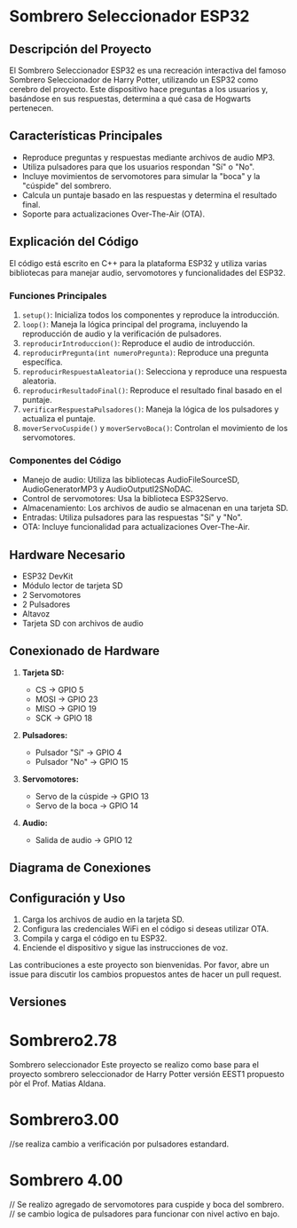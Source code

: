 
 # Sombrero Seleccionador ESP32

## Descripción del Proyecto

El Sombrero Seleccionador ESP32 es una recreación interactiva del famoso Sombrero Seleccionador de Harry Potter, utilizando un ESP32 como cerebro del proyecto. Este dispositivo hace preguntas a los usuarios y, basándose en sus respuestas, determina a qué casa de Hogwarts pertenecen.

## Características Principales

- Reproduce preguntas y respuestas mediante archivos de audio MP3.
- Utiliza pulsadores para que los usuarios respondan "Sí" o "No".
- Incluye movimientos de servomotores para simular la "boca" y la "cúspide" del sombrero.
- Calcula un puntaje basado en las respuestas y determina el resultado final.
- Soporte para actualizaciones Over-The-Air (OTA).

## Explicación del Código

El código está escrito en C++ para la plataforma ESP32 y utiliza varias bibliotecas para manejar audio, servomotores y funcionalidades del ESP32.

### Funciones Principales

1. `setup()`: Inicializa todos los componentes y reproduce la introducción.
2. `loop()`: Maneja la lógica principal del programa, incluyendo la reproducción de audio y la verificación de pulsadores.
3. `reproducirIntroduccion()`: Reproduce el audio de introducción.
4. `reproducirPregunta(int numeroPregunta)`: Reproduce una pregunta específica.
5. `reproducirRespuestaAleatoria()`: Selecciona y reproduce una respuesta aleatoria.
6. `reproducirResultadoFinal()`: Reproduce el resultado final basado en el puntaje.
7. `verificarRespuestaPulsadores()`: Maneja la lógica de los pulsadores y actualiza el puntaje.
8. `moverServoCuspide()` y `moverServoBoca()`: Controlan el movimiento de los servomotores.

### Componentes del Código

- Manejo de audio: Utiliza las bibliotecas AudioFileSourceSD, AudioGeneratorMP3 y AudioOutputI2SNoDAC.
- Control de servomotores: Usa la biblioteca ESP32Servo.
- Almacenamiento: Los archivos de audio se almacenan en una tarjeta SD.
- Entradas: Utiliza pulsadores para las respuestas "Sí" y "No".
- OTA: Incluye funcionalidad para actualizaciones Over-The-Air.

## Hardware Necesario

- ESP32 DevKit
- Módulo lector de tarjeta SD
- 2 Servomotores
- 2 Pulsadores
- Altavoz
- Tarjeta SD con archivos de audio

## Conexionado de Hardware

1. **Tarjeta SD:**
   - CS -> GPIO 5
   - MOSI -> GPIO 23
   - MISO -> GPIO 19
   - SCK -> GPIO 18

2. **Pulsadores:**
   - Pulsador "Sí" -> GPIO 4
   - Pulsador "No" -> GPIO 15

3. **Servomotores:**
   - Servo de la cúspide -> GPIO 13
   - Servo de la boca -> GPIO 14

4. **Audio:**
   - Salida de audio -> GPIO 12

## Diagrama de Conexiones



## Configuración y Uso

1. Carga los archivos de audio en la tarjeta SD.
2. Configura las credenciales WiFi en el código si deseas utilizar OTA.
3. Compila y carga el código en tu ESP32.
4. Enciende el dispositivo y sigue las instrucciones de voz.

Las contribuciones a este proyecto son bienvenidas. Por favor, abre un issue para discutir los cambios propuestos antes de hacer un pull request.
## Versiones
# Sombrero2.78
 Sombrero seleccionador
 Este proyecto se realizo como base para el proyecto sombrero seleccionador de Harry Potter
 versión EEST1 propuesto pòr el Prof. Matias Aldana.
 # Sombrero3.00 
//se realiza cambio a verificación por pulsadores estandard.
 # Sombrero 4.00
 // Se realizo agregado de servomotores para cuspide y boca del sombrero.
 // se cambio logica de pulsadores para funcionar con nivel activo en bajo.